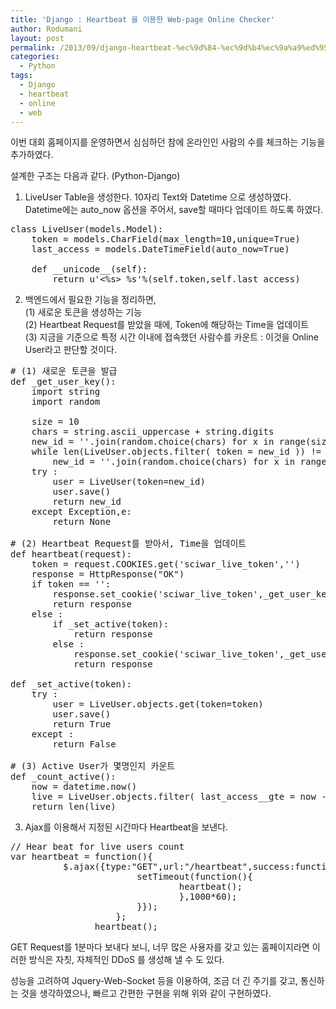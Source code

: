 ```yaml
---
title: 'Django : Heartbeat 을 이용한 Web-page Online Checker'
author: Rodumani
layout: post
permalink: /2013/09/django-heartbeat-%ec%9d%84-%ec%9d%b4%ec%9a%a9%ed%95%9c-web-page-online-checker/
categories:
  - Python
tags:
  - Django
  - heartbeat
  - online
  - web
---
```

이번 대회 홈페이지를 운영하면서 심심하던 참에 온라인인 사람의 수를 체크하는 기능을 추가하였다. 

설계한 구조는 다음과 같다. (Python-Django)

1. LiveUser Table을 생성한다. 10자리 Text와 Datetime 으로 생성하였다. Datetime에는 auto_now 옵션을 주어서, save할 때마다 업데이트 하도록 하였다. 

<pre class="lang:python decode:true " title="LiveUser Model" >class LiveUser(models.Model):
    token = models.CharField(max_length=10,unique=True)
    last_access = models.DateTimeField(auto_now=True)

    def __unicode__(self):
        return u'&lt;%s&gt; %s'%(self.token,self.last_access)</pre>

2. 백엔드에서 필요한 기능을 정리하면,  
(1) 새로운 토큰을 생성하는 기능  
(2) Heartbeat Request를 받았을 때에, Token에 해당하는 Time을 업데이트  
(3) 지금을 기준으로 특정 시간 이내에 접속했던 사람수를 카운트 : 이것을 Online User라고 판단할 것이다. 

<pre class="lang:python decode:true " title="Heartbeat Backend" ># (1) 새로운 토큰을 발급 
def _get_user_key():
    import string
    import random
    
    size = 10
    chars = string.ascii_uppercase + string.digits
    new_id = ''.join(random.choice(chars) for x in range(size))
    while len(LiveUser.objects.filter( token = new_id )) != 0:
        new_id = ''.join(random.choice(chars) for x in range(size))
    try :
        user = LiveUser(token=new_id)
        user.save()
        return new_id
    except Exception,e:
        return None

# (2) Heartbeat Request를 받아서, Time을 업데이트 
def heartbeat(request):
    token = request.COOKIES.get('sciwar_live_token','')
    response = HttpResponse("OK")
    if token == '':
        response.set_cookie('sciwar_live_token',_get_user_key())
        return response
    else :
        if _set_active(token):
            return response
        else :
            response.set_cookie('sciwar_live_token',_get_user_key())
            return response

def _set_active(token):
    try :
        user = LiveUser.objects.get(token=token)
        user.save()
        return True
    except :
        return False

# (3) Active User가 몇명인지 카운트
def _count_active():
    now = datetime.now()
    live = LiveUser.objects.filter( last_access__gte = now - timedelta(0,1*60))
    return len(live)</pre>

3. Ajax를 이용해서 지정된 시간마다 Heartbeat을 보낸다. 

<pre class="lang:js decode:true " title="Heartbeat Ajax" >// Hear beat for live users count 
var heartbeat = function(){
          $.ajax({type:"GET",url:"/heartbeat",success:function(data){
                        setTimeout(function(){
                                heartbeat();
                                },1000*60);
                        }});
                    };
                heartbeat();</pre>

GET Request를 1분마다 보내다 보니, 너무 많은 사용자를 갖고 있는 홈페이지라면 이러한 방식은 자칫, 자체적인 DDoS 를 생성해 낼 수 도 있다. 

성능을 고려하여 Jquery-Web-Socket 등을 이용하여, 조금 더 긴 주기를 갖고, 통신하는 것을 생각하였으나, 빠르고 간편한 구현을 위해 위와 같이 구현하였다.